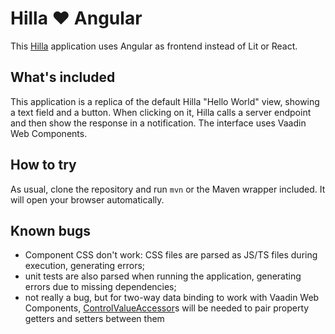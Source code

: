 # Hilla ❤️ Angular

This [Hilla](https://hilla.dev) application uses Angular as frontend instead of Lit or React.

## What's included

This application is a replica of the default Hilla "Hello World" view, showing a text field and a button. When clicking on it, Hilla calls a server endpoint and then show the response in a notification. The interface uses Vaadin Web Components.

## How to try

As usual, clone the repository and run `mvn` or the Maven wrapper included. It will open your browser automatically.

## Known bugs

- Component CSS don't work: CSS files are parsed as JS/TS files during execution, generating errors;
- unit tests are also parsed when running the application, generating errors due to missing dependencies;
- not really a bug, but for two-way data binding to work with Vaadin Web Components, [ControlValueAccessor](https://angular.io/api/forms/ControlValueAccessor)s will be needed to pair property getters and setters between them
